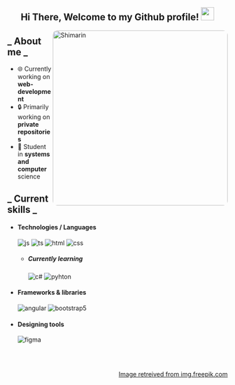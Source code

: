 <div align="center">
<h2> Hi There, Welcome to my Github profile! <img src="https://github.com/abdoachhoubi/abdoachhoubi/blob/main/gifs/Hi.gif" width="30"></h2>
</div>

<img align="right" width="400" style="padding: 0; border-radius: 10px" alt="Shimarin" src="https://img.freepik.com/premium-photo/young-man-coding-computer-anime-style-illustration_1282444-262517.jpg"/>

<h2> _ About me _</h2>
  
- 🌐 Currently working on **web-development**
- 🔒 Primarily working on **private repositories**
- 📖 Student in **systems and computer** science
  
<h2> _ Current skills _ </h2>
  
- <h4> Technologies / Languages </h4>
  <img src = "https://img.shields.io/badge/JavaScript-323330?style=for-the-badge&logo=javascript&logoColor=F7DF1E" alt = "js" />
  <img src = "https://img.shields.io/badge/TypeScript-007ACC?style=for-the-badge&logo=typescript&logoColor=white" alt = "ts" />
  <img src = "https://img.shields.io/badge/HTML5-E34F26?style=for-the-badge&logo=html5&logoColor=white" alt = "html" />
  <img src = "https://img.shields.io/badge/CSS3-1572B6?style=for-the-badge&logo=css3&logoColor=white" alt = "css" />
  
  - <h5> Currently learning </h5>
    <img src = "https://img.shields.io/badge/c%23-%23239120.svg?style=for-the-badge&logo=c-sharp&logoColor=white" alt = "c#" />
    <img src = "https://img.shields.io/badge/pyhton-%23ED8B00.svg?style=for-the-badge&logo=pyhton&logoColor=white" alt = "pyhton" />
  
- <h4> Frameworks & libraries </h4>
  <img src = "https://img.shields.io/badge/angular-8514f5?style=for-the-badge&logo=angular&logoColor=white" alt = "angular" />
  <img src = "https://img.shields.io/badge/bootstrap-%23563D7C.svg?style=for-the-badge&logo=bootstrap&logoColor=white" alt = "bootstrap5" />
  
- <h4> Designing tools </h4>
  <img src = "https://img.shields.io/badge/figma-%23F24E1E.svg?style=for-the-badge&logo=figma&logoColor=white" alt = "figma" />
  
  </br></br>

  <div align="right">
    <a href="https://www.pixiv.net/en/users/35069640">Image retreived from img.freepik.com</a>
  </div>

<!--
**PhoenixDwarf/PhoenixDwarf** is a ✨ _special_ ✨ repository because its `README.md` (this file) appears on your GitHub profile.

Here are some ideas to get you started:

- 🔭 I’m currently working on ...
- 🌱 I’m currently learning ...
- 👯 I’m looking to collaborate on ...
- 🤔 I’m looking for help with ...
- 💬 Ask me about ...
- 📫 How to reach me: ...
- 😄 Pronouns: ...
- ⚡ Fun fact: ...
-->
